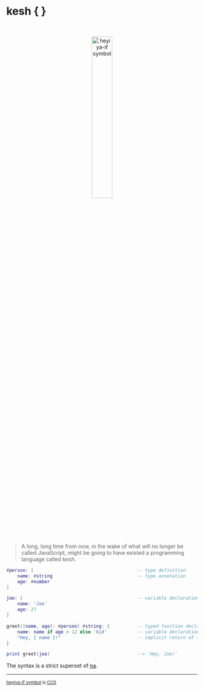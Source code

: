 # kesh { }

<p>&nbsp;</p>
<p align="center" width="100%"><img width="33%" alt="heyiya-if symbol" src="https://upload.wikimedia.org/wikipedia/commons/c/c2/Double_spirale.svg"></p>
<p>&nbsp;</p>

> A long, long time from now, in the wake of what will no longer be called JavaScript, might be going to have existed a programming language called _kesh_.


```lua
#person: [                                      -- type definition
    name: #string                               -- type annotation
    age: #number
]

joe: [                                          -- variable declaration assigned a record
    name: 'Joe'
    age: 27
]

greet([name, age]: #person) #string: {          -- typed function declaration assigned a code block
    name: name if age > 12 else 'kid'           -- variable declaration using an if-else expression
    "Hey, { name }!"                            -- implicit return of the block's last expression
}

print greet(joe)                                --> 'Hey, Joe!'
```

The syntax is a strict superset of [na](https://github.com/kesh-lang/na).

---

<sup>[heyiya-if symbol](https://commons.wikimedia.org/wiki/File:Double_spirale.svg) is [CC0](https://creativecommons.org/publicdomain/zero/1.0/)</sup>
